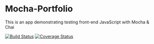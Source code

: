# Mocha-Portfolio
This is an app demonstrating testing front-end JavaScript with Mocha & Chai

[![Build Status](https://travis-ci.org/MatthewReuther/Mocha-Portfolio.svg?branch=master)](https://travis-ci.org/MatthewReuther/Mocha-Portfolio)
[![Coverage Status](https://coveralls.io/repos/MatthewReuther/Mocha-Portfolio/badge.svg)](https://coveralls.io/r/MatthewReuther/Mocha-Portfolio)
